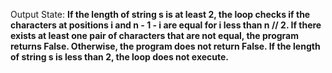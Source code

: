 Output State: **If the length of string s is at least 2, the loop checks if the characters at positions i and n - 1 - i are equal for i less than n // 2. If there exists at least one pair of characters that are not equal, the program returns False. Otherwise, the program does not return False. If the length of string s is less than 2, the loop does not execute.**